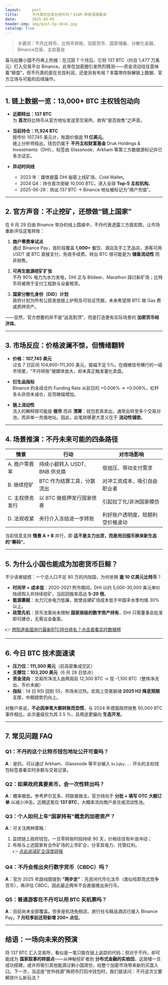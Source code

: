 ```yaml
---
layout:     post
title:      不丹真的在卖比特币吗？$14M 转账深度解读
date:       2025-09-05
header-img: img/post-bg-desk.jpg
catalog: true
---
```


> 关键词：不丹比特币、比特币转账、加密货币、国家储备、分散化金融、Binance交易、主权基金

喜马拉雅小国不丹再上热搜：在沉寂 7 个月后，它将 137 BTC（约合 1,477 万美元）打入交易平台 Binance。此举在加密圈引发热烈猜测——资金流动往往意味着“砸盘”，但不丹真的是在兑现利润，还是另有布局？本篇带你拆解链上数据、官方立场与可能的后续操作。

---

## 1. 链上数据一览：13,000+ BTC 主权钱包动向

- **近期转出：137 BTC**  
  为 **首次**将比特币从官方地址发送至交易所，故有“是否抛售”之声音。

- **当前持仓：11,924 BTC**  
  按市价 107,745 美元计，账面价值逾 **11 亿美元**。  
  链上分析师指出，钱包仍属于 **不丹主权财富基金** Druk Holdings & Investments（DHI），标签由 Glassnode、Arkham 等第三方数据源标记并已多次证实。

- **异动时间线**  
  - 2023 年：媒体披露 DHI 秘密上线矿场、Cold Wallet。  
  - 2024 Q4：持仓首次突破 10,000 BTC，进入全球 **Top-5 主权机构**。  
  - 2025-06-28：转出 137 BTC → Binance 地址被标记为“用户充值”。

---

## 2. 官方声音：不止挖矿，还想做“链上国家”

在 6 月 29 日由 Binance 举办的线上圆桌中，不丹代表透露三方面宏图，让市场重新评估这笔转账：

1. **商户零费率试点**  
   通过 Binance Pay，首阶段覆盖 **1,000+** 餐饮、酒店及手工艺品店，游客可用 USDT 或 BTC 直接支付，免收手续费。转出 BTC 很可能是为 **储备流动性** 而非抛售。

2. **可再生能源挖矿扩张**  
   不丹 90% 电力为水力发电，DHI 正与 Bitdeer、Marathon 探讨新矿场；比特币将被用于支付工程款与设备租赁。

3. **国家分散化身份（DID）计划**  
   政府计划为所有公民发放链上护照及可验证凭据，未来希望用 BTC 做 Gas 费或质押资产。

——显然，官方想要的并不是“追高割顶”，而是打造更有实际场景的 **加密货币经济体**。

---

## 3. 市场反应：价格波澜不惊，但情绪翻转

- **价格：107,745 美元**  
  过去 7 日区间 104,800–111,300 美元，振幅不足 5%。在细微信号横行的一级市场里，“不丹转账”被媒体放大，却未真正触发量化卖盘。

- **衍生品指标**  
  Binance 的永续合约 Funding Rate 从前日的 +0.006% → +0.008%，杠杆多头非但未减仓，反而微幅增加。

- **链上流动性**  
  流入的解释很可能是 **做市** 而非 **清算**：钱包若真卖出，通常会转至多个交易对池，而非单一充值地址。因此，此笔转移更大意义在于 **流动性铺垫**。

---

## 4. 场景推演：不丹未来可能的四条路径

| 情景 | 行动 | 对市场影响 |
|------|------|-----------|
| A. 商户零费率 | 持续小额转入 USDT、BNB 供兑换 | 低抛压、带动支付需求 |
| B. 继续挖矿 | BTC 作为结算工具，分散流出 | 对冲工资成本，吸引自由职业者 |
| C. 主权债务发行 | 以 BTC 做抵押发行国家债券 | 引起拉丁化/非洲国家模仿 |
| D. 法规收紧 | 央行介入冻结进一步转账 | 利好账户透明度，短期利空价格波动 |

当前信息支持 **情景 A + B** 并行，即 **这不是主力出货，而是用旧囤币换来新生态的“筹码”**。

---

## 5. 为什么小国也能成为加密货币巨鲸？

不少读者疑惑：一个总人口不足 80 万的内陆国，为何坐拥 **逾 10 亿美元比特币**？

- **时间早 + 成本低**：2020-2021 熊市期间，DHI 以约 5,000-30,000 美元单价陆续购入并持续挖矿，当前回报率高达 **5-20 倍**。
- **能源禀赋**：水力冗余电力低廉，致使自建矿场成本低于中国丰水季均值 30% 以上。
- **政策先机**：货币法案尚未限制 **国家层级的数字资产持有**，DHI 只需董事会批准即可建仓，无需议会备案。

👉 [想知道各国央行最新BTC持仓排名？点击查看实时数据榜](https://okxdog.com/)

---

## 6. 今日 BTC 技术面速读

- **压力位：111,300 美元**（前高密集成交区）  
- **支撑位：103,200 美元**（6 月 28 日低点）  
- **资金流向**：交易所净流入由两周前 12,300 BTC → 现 -1,100 BTC（整体净流出，币价未崩）  
- **指标**：14 日 RSI 回到 55，市场未过热。宏观上受美联储 **2025 H2 降息预期**支撑，中期趋势仍向上。

对散户来说，**不必因单笔大额转账而恐慌**，与 2024 年德国政府抛售 50,000 BTC 事件相比，此次量级仅为其 2.5 %，且用途更偏向 **生态开发**。

---

## 7. 常见问题 FAQ

### Q1：不丹的这个比特币钱包地址公开可查吗？
**A**：是的，可以通过 Arkham、Glassnode 等平台输入 `bc1qby...` 开头的主权钱包标签查看实时余额与交易记录。

### Q2：如果政府真要卖币，会一次性转出吗？
**A**：概率极低。参考萨尔瓦多、阿联酋做法，官方倾向于 **分批 + 填写 OTC 大额订单** 以减小冲击。近期这笔仅 **137 BTC**，大概率流向商户承兑或流动性池。

### Q3：个人如何上车“国家持有”概念的加密资产？
**A**：可关注两种策略：  
1. 监控链上政府钱包，一旦零转账时段持续 90 天，价格往往有补涨冲动；  
2. 布局与上述国家有合作矿场的上市矿企，分享其电力、托管红利。  
👉 [点此阅读矿企深度研报](https://okxdog.com/)

### Q4：不丹会推出央行数字货币（CBDC）吗？
**A**：官方 2025 年路线图提到 **“两步走”**：先民间代币化法币（类似哈耶克式竞争货币），再评估 CBDC。因此最近两年不会直接推出央行币。

### Q5：普通游客在不丹可以用 BTC 买机票吗？
**A**：目前尚未全部覆盖。但多座机场免税店、旅行社与精品酒店已接入 Binance Pay。**7 月旺季前还将新增 200+ 点位**。

---

## 结语：一场向未来的预演

将 137 BTC 汇入交易所，看似是一笔只能在链上追踪的代码；但对于不丹，却可能成为 **国家叙事的转捩点**——从神秘挖矿者到 **分布式金融的实验田**，这层楼一旦成功搭建，或许将吸引其他能源过剩小国效仿，给整个加密市场带来新的买盘入口。下一次，当这座“世外桃源”再把币打回冷钱包时，我们就该问：不丹这次又要解锁什么新玩法？